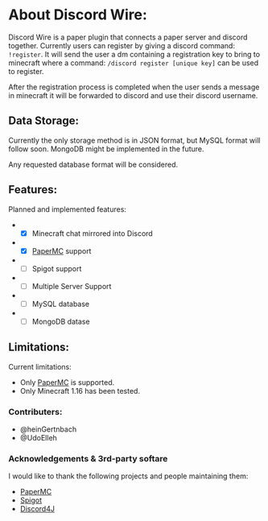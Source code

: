 # About Discord Wire:
Discord Wire is a paper plugin that connects a paper server and discord together. Currently users can register by giving a discord command: `!register`.
It will send the user a dm containing a registration key to bring to minecraft where a command: `/discord register [unique key]` can be used to register.

After the registration process is completed when the user sends a message in minecraft it will be forwarded to discord and use their discord username.

## Data Storage:
Currently the only storage method is in JSON format, but MySQL format will follow soon.
MongoDB might be implemented in the future.

Any requested database format will be considered.

## Features:
Planned and implemented features:
* - [x] Minecraft chat mirrored into Discord
* - [x] [PaperMC](https://papermc.io/) support
* - [ ] Spigot support
* - [ ] Multiple Server Support
* - [ ] MySQL database
* - [ ] MongoDB datase

## Limitations:
Current limitations:
* Only [PaperMC](https://papermc.io/) is supported.
* Only Minecraft 1.16 has been tested.

### Contributers:
* @heinGertnbach
* @UdoElleh

### Acknowledgements & 3rd-party softare
I would like to thank the following projects and people maintaining them:
* [PaperMC](https://papermc.io/)
* [Spigot](https://www.spigotmc.org/)
* [Discord4J](https://discord4j.com/)
